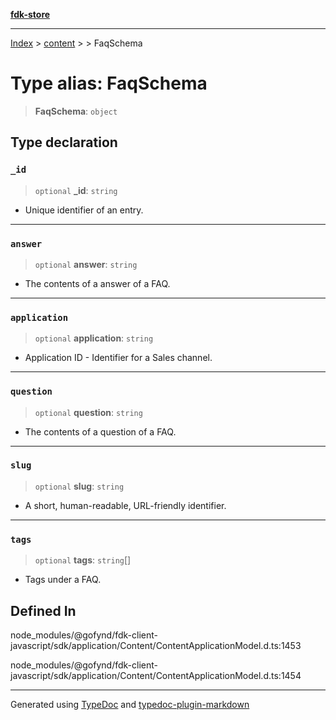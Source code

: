 [**fdk-store**](../../../README.md)
***

[Index](../../../API.md) > [content](../../README.md) > [<internal>](../README.md) > FaqSchema

# Type alias: FaqSchema

> **FaqSchema**: `object`

## Type declaration

### `_id`

> `optional` **\_id**: `string`

- Unique identifier of an entry.

***

### `answer`

> `optional` **answer**: `string`

- The contents of a answer of a FAQ.

***

### `application`

> `optional` **application**: `string`

- Application ID - Identifier for a Sales channel.

***

### `question`

> `optional` **question**: `string`

- The contents of a question of a FAQ.

***

### `slug`

> `optional` **slug**: `string`

- A short, human-readable, URL-friendly identifier.

***

### `tags`

> `optional` **tags**: `string`[]

- Tags under a FAQ.

## Defined In

node\_modules/@gofynd/fdk-client-javascript/sdk/application/Content/ContentApplicationModel.d.ts:1453

node\_modules/@gofynd/fdk-client-javascript/sdk/application/Content/ContentApplicationModel.d.ts:1454

***
Generated using [TypeDoc](https://typedoc.org/) and [typedoc-plugin-markdown](https://www.npmjs.com/package/typedoc-plugin-markdown)
